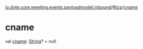 [io.dyte.core.meeting.events.payloadmodel.inbound](../index.md)/[Rtcp](index.md)/[cname](cname.md)

# cname


val [cname](cname.md): [String](https://kotlinlang.org/api/latest/jvm/stdlib/kotlin/-string/index.html)? = null
